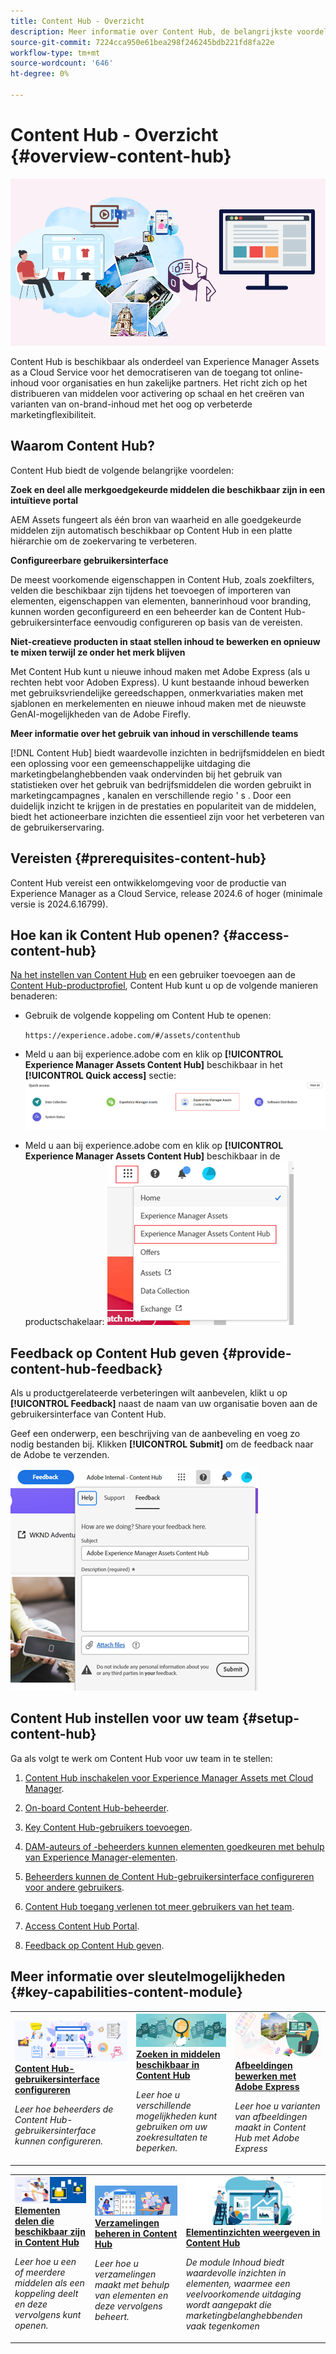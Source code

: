```yaml
---
title: Content Hub - Overzicht
description: Meer informatie over Content Hub, de belangrijkste voordelen ervan, hoe u deze kunt openen en hoe u feedback kunt geven over de opties die beschikbaar zijn in Content Hub.
source-git-commit: 7224cca950e61bea298f246245bdb221fd8fa22e
workflow-type: tm+mt
source-wordcount: '646'
ht-degree: 0%

---
```



# Content Hub - Overzicht {#overview-content-hub}

![Content Hub-overzicht](assets/content-hub-overview.png)

Content Hub is beschikbaar als onderdeel van Experience Manager Assets as a Cloud Service voor het democratiseren van de toegang tot online-inhoud voor organisaties en hun zakelijke partners. Het richt zich op het distribueren van middelen voor activering op schaal en het creëren van varianten van on-brand-inhoud met het oog op verbeterde marketingflexibiliteit.

## Waarom Content Hub?

Content Hub biedt de volgende belangrijke voordelen:

**Zoek en deel alle merkgoedgekeurde middelen die beschikbaar zijn in een intuïtieve portal**

AEM Assets fungeert als één bron van waarheid en alle goedgekeurde middelen zijn automatisch beschikbaar op Content Hub in een platte hiërarchie om de zoekervaring te verbeteren.

**Configureerbare gebruikersinterface**

De meest voorkomende eigenschappen in Content Hub, zoals zoekfilters, velden die beschikbaar zijn tijdens het toevoegen of importeren van elementen, eigenschappen van elementen, bannerinhoud voor branding, kunnen worden geconfigureerd en een beheerder kan de Content Hub-gebruikersinterface eenvoudig configureren op basis van de vereisten.

**Niet-creatieve producten in staat stellen inhoud te bewerken en opnieuw te mixen terwijl ze onder het merk blijven**

Met Content Hub kunt u nieuwe inhoud maken met Adobe Express (als u rechten hebt voor Adoben Express). U kunt bestaande inhoud bewerken met gebruiksvriendelijke gereedschappen, onmerkvariaties maken met sjablonen en merkelementen en nieuwe inhoud maken met de nieuwste GenAI-mogelijkheden van de Adobe Firefly.

**Meer informatie over het gebruik van inhoud in verschillende teams**

[!DNL Content Hub] biedt waardevolle inzichten in bedrijfsmiddelen en biedt een oplossing voor een gemeenschappelijke uitdaging die marketingbelanghebbenden vaak ondervinden bij het gebruik van statistieken over het gebruik van bedrijfsmiddelen die worden gebruikt in marketingcampagnes , kanalen en verschillende regio &#39; s . Door een duidelijk inzicht te krijgen in de prestaties en populariteit van de middelen, biedt het actioneerbare inzichten die essentieel zijn voor het verbeteren van de gebruikerservaring.

## Vereisten {#prerequisites-content-hub}

Content Hub vereist een ontwikkelomgeving voor de productie van Experience Manager as a Cloud Service, release 2024.6 of hoger (minimale versie is 2024.6.16799).

## Hoe kan ik Content Hub openen? {#access-content-hub}

[Na het instellen van Content Hub](/help/assets/deploy-content-hub.md) en een gebruiker toevoegen aan de [Content Hub-productprofiel](/help/assets/deploy-content-hub.md#content-hub-instance-product-profile), Content Hub kunt u op de volgende manieren benaderen:

* Gebruik de volgende koppeling om Content Hub te openen:

  `https://experience.adobe.com/#/assets/contenthub`

* Meld u aan bij experience.adobe com en klik op **[!UICONTROL Experience Manager Assets Content Hub]** beschikbaar in het **[!UICONTROL Quick access]** sectie:
  ![Content Hub Access](assets/access-content-hub.png)

* Meld u aan bij experience.adobe com en klik op **[!UICONTROL Experience Manager Assets Content Hub]** beschikbaar in de productschakelaar:
  ![Content Hub Access-methode 3](assets/access-content-hub-alternate.png)



## Feedback op Content Hub geven {#provide-content-hub-feedback}

Als u productgerelateerde verbeteringen wilt aanbevelen, klikt u op **[!UICONTROL Feedback]** naast de naam van uw organisatie boven aan de gebruikersinterface van Content Hub.

Geef een onderwerp, een beschrijving van de aanbeveling en voeg zo nodig bestanden bij. Klikken **[!UICONTROL Submit]** om de feedback naar de Adobe te verzenden.

![Content Hub-feedback](assets/content-hub-feedback.png)

## Content Hub instellen voor uw team {#setup-content-hub}

Ga als volgt te werk om Content Hub voor uw team in te stellen:

1. [Content Hub inschakelen voor Experience Manager Assets met Cloud Manager](deploy-content-hub.md#enable-content-hub).

1. [On-board Content Hub-beheerder](deploy-content-hub.md#onboard-content-hub-administrator).

1. [Key Content Hub-gebruikers toevoegen](deploy-content-hub.md#onboard-content-hub-consumer-users).

1. [DAM-auteurs of -beheerders kunnen elementen goedkeuren met behulp van Experience Manager-elementen](approve-assets.md).

1. [Beheerders kunnen de Content Hub-gebruikersinterface configureren voor andere gebruikers](configure-content-hub-ui-options.md).

1. [Content Hub toegang verlenen tot meer gebruikers van het team](deploy-content-hub.md#onboard-content-hub-consumer-users).

1. [Access Content Hub Portal](#access-content-hub).

1. [Feedback op Content Hub geven](#provide-content-hub-feedback).


## Meer informatie over sleutelmogelijkheden {#key-capabilities-content-module}

<table>
<td>
   <a href="/help/assets/configure-content-hub-ui-options.md">
   <img alt="Content Hub implementeren" src="./assets/configure-assets.png" />
   </a>
   <div>
      <a href="/help/assets/configure-content-hub-ui-options.md">
      <strong>Content Hub-gebruikersinterface configureren</strong>
      </a>
   </div>
   <p>
      <em>Leer hoe beheerders de Content Hub-gebruikersinterface kunnen configureren. </em>
   </p>
</td>


<td>
   <a href="/help/assets/search-assets-content-hub.md">
   <img alt="Zoeken in middelen beschikbaar in Content Hub" src="./assets/search.png" />
   </a>
   <div>
      <a href="/help/assets/search-assets-content-hub.md">
      <strong>Zoeken in middelen beschikbaar in Content Hub</strong>
      </a>
   </div>
   <p>
      <em>Leer hoe u verschillende mogelijkheden kunt gebruiken om uw zoekresultaten te beperken.</em>
   </p>
</td>
<td>
   <a href="/help/assets/edit-images-content-hub.md">
   <img alt="Afbeeldingen bewerken met Adobe Express" src="./assets/edit-images-content-hub.png" />
   </a>
   <div>
      <a href="/help/assets/edit-images-content-hub.md">
      <strong>Afbeeldingen bewerken met Adobe Express</strong>
      </a>
   </div>
   <p>
      <em>Leer hoe u varianten van afbeeldingen maakt in Content Hub met Adobe Express</em>
   </p>
</td>
</table>
<table>
<td>
   <a href="/help/assets/share-assets-content-hub.md">
   <img alt="Elementen delen die beschikbaar zijn in Content Hub" src="./assets/share-assets-banner.png" />
   </a>
   <div>
      <a href="/help/assets/share-assets-content-hub.md">
      <strong>Elementen delen die beschikbaar zijn in Content Hub</strong>
      </a>
   </div>
   <p>
      <em>Leer hoe u een of meerdere middelen als een koppeling deelt en deze vervolgens kunt openen.</em>
   </p>
</td>
<td>
   <a href="/help/assets/collections-content-hub.md">
   <img alt="Verzamelingen beheren in Content Hub" src="./assets/manage-collection.png" />
   </a>
   <div>
      <a href="/help/assets/collections-content-hub.md">
      <strong>Verzamelingen beheren in Content Hub</strong>
      </a>
   </div>
   <p>
      <em>Leer hoe u verzamelingen maakt met behulp van elementen en deze vervolgens beheert.</em>
   </p>
</td>
<td>
   <a href="/help/assets/insights-content-hub.md">
   <img alt="Elementen delen die beschikbaar zijn in Content Hub" src="./assets/asset-insights-banner.jpg" />
   </a>
   <div>
      <a href="/help/assets/insights-content-hub.md">
      <strong>Elementinzichten weergeven in Content Hub</strong>
      </a>
   </div>
   <p>
      <em> De module Inhoud biedt waardevolle inzichten in elementen, waarmee een veelvoorkomende uitdaging wordt aangepakt die marketingbelanghebbenden vaak tegenkomen</em>
   </p>
</td>
</table>
